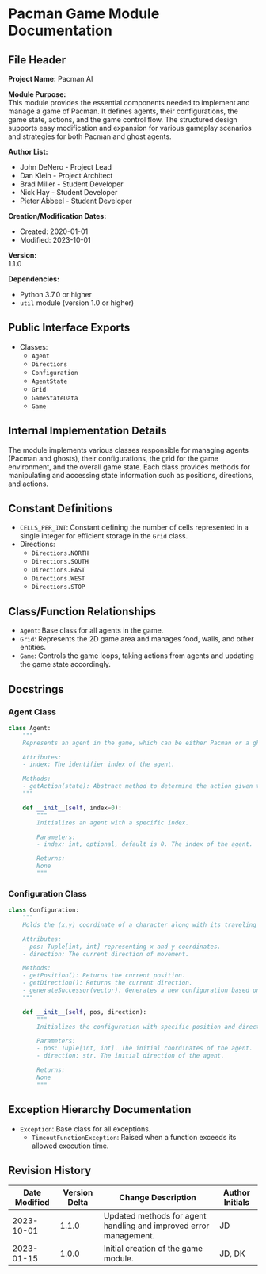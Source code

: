 # Pacman Game Module Documentation

## File Header

**Project Name:** Pacman AI

**Module Purpose:**  
This module provides the essential components needed to implement and manage a game of Pacman. It defines agents, their configurations, the game state, actions, and the game control flow. The structured design supports easy modification and expansion for various gameplay scenarios and strategies for both Pacman and ghost agents.

**Author List:**  
- John DeNero - Project Lead  
- Dan Klein - Project Architect  
- Brad Miller - Student Developer  
- Nick Hay - Student Developer  
- Pieter Abbeel - Student Developer  

**Creation/Modification Dates:**  
- Created: 2020-01-01  
- Modified: 2023-10-01  

**Version:**  
1.1.0  

**Dependencies:**  
- Python 3.7.0 or higher  
- `util` module (version 1.0 or higher)

## Public Interface Exports
- Classes:
  - `Agent`
  - `Directions`
  - `Configuration`
  - `AgentState`
  - `Grid`
  - `GameStateData`
  - `Game`
  
## Internal Implementation Details
The module implements various classes responsible for managing agents (Pacman and ghosts), their configurations, the grid for the game environment, and the overall game state. Each class provides methods for manipulating and accessing state information such as positions, directions, and actions. 

## Constant Definitions
- `CELLS_PER_INT`: Constant defining the number of cells represented in a single integer for efficient storage in the `Grid` class.
- Directions:
  - `Directions.NORTH`
  - `Directions.SOUTH`
  - `Directions.EAST`
  - `Directions.WEST`
  - `Directions.STOP`

## Class/Function Relationships
- `Agent`: Base class for all agents in the game.
- `Grid`: Represents the 2D game area and manages food, walls, and other entities.
- `Game`: Controls the game loops, taking actions from agents and updating the game state accordingly.

## Docstrings

### Agent Class
```python
class Agent:
    """ 
    Represents an agent in the game, which can be either Pacman or a ghost.

    Attributes:
    - index: The identifier index of the agent.

    Methods:
    - getAction(state): Abstract method to determine the action given the current game state.
    """

    def __init__(self, index=0):
        """
        Initializes an agent with a specific index.

        Parameters:
        - index: int, optional, default is 0. The index of the agent.

        Returns:
        None
        """
```

### Configuration Class
```python
class Configuration:
    """
    Holds the (x,y) coordinate of a character along with its traveling direction.

    Attributes:
    - pos: Tuple[int, int] representing x and y coordinates.
    - direction: The current direction of movement.

    Methods:
    - getPosition(): Returns the current position.
    - getDirection(): Returns the current direction.
    - generateSuccessor(vector): Generates a new configuration based on the action vector.
    """

    def __init__(self, pos, direction):
        """
        Initializes the configuration with specific position and direction.

        Parameters:
        - pos: Tuple[int, int]. The initial coordinates of the agent.
        - direction: str. The initial direction of the agent.

        Returns:
        None
        """
```

## Exception Hierarchy Documentation
- `Exception`: Base class for all exceptions.
  - `TimeoutFunctionException`: Raised when a function exceeds its allowed execution time.

## Revision History
| Date Modified | Version Delta | Change Description                      | Author Initials |
|---------------|---------------|----------------------------------------|------------------|
| 2023-10-01    | 1.1.0        | Updated methods for agent handling and improved error management. | JD              |
| 2023-01-15    | 1.0.0        | Initial creation of the game module.  | JD, DK           |